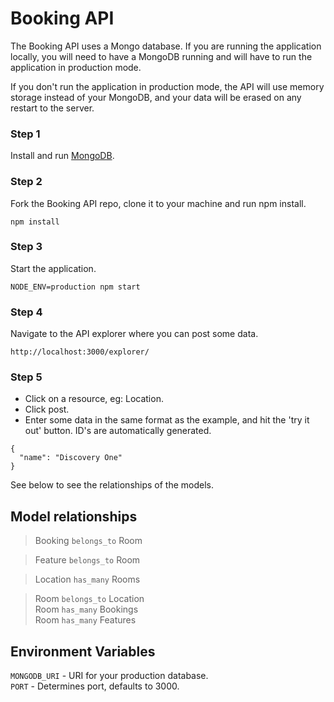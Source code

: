 # Booking API

The Booking API uses a Mongo database. If you are running the application locally, you will need to have a MongoDB running and will have to run the application in production mode.

If you don't run the application in production mode, the API will use memory storage instead of your MongoDB, and your data will be erased on any restart to the server.

### Step 1
Install and run [MongoDB](https://docs.mongodb.com/manual/installation/).

### Step 2
Fork the Booking API repo, clone it to your machine and run npm install.
```
npm install
```

### Step 3
Start the application.
```
NODE_ENV=production npm start
```

### Step 4
Navigate to the API explorer where you can post some data.

```
http://localhost:3000/explorer/
```

### Step 5
- Click on a resource, eg: Location.
- Click post.
- Enter some data in the same format as the example, and hit the 'try it out' button. ID's are automatically generated.

```
{
  "name": "Discovery One"
}
```
See below to see the relationships of the models.

## Model relationships
> Booking `belongs_to` Room

> Feature `belongs_to` Room

> Location `has_many` Rooms

> Room `belongs_to` Location  
> Room `has_many` Bookings  
> Room `has_many` Features

## Environment Variables
`MONGODB_URI` - URI for your production database.  
`PORT` - Determines port, defaults to 3000.

